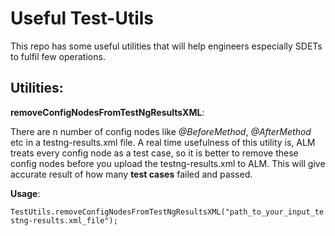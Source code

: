 # Useful Test-Utils
This repo has some useful utilities that will help engineers especially SDETs to fulfil few operations.


## Utilities:
**removeConfigNodesFromTestNgResultsXML**:

There are n number of config nodes like _@BeforeMethod_, _@AfterMethod_ etc in a testng-results.xml file. A real time usefulness of this utility is, ALM treats every config node as a test case, so it is better to remove these config nodes before you upload the testng-results.xml to ALM. This will give accurate result of how many **test cases** failed and passed.

**Usage**:

```TestUtils.removeConfigNodesFromTestNgResultsXML("path_to_your_input_testng-results.xml_file");```
